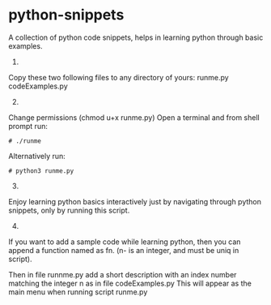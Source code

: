 # python-snippets
A collection of python code snippets, helps in learning python through basic examples.


1.
Copy these two following files to any directory of yours:
    runme.py
    codeExamples.py
  

2.
Change permissions (chmod u+x runme.py)
    Open a terminal and from shell prompt run:
    
    # ./runme
 
Alternatively run:
 
    # python3 runme.py
 
 
3. 
Enjoy learning python basics interactively just by navigating through python snippets,
only by running this script.
     
  
4.
If you want to add a sample code while learning python, 
then you can append a function named as fn. 
(n- is an integer, and must be uniq in script).
  
Then in file runnme.py add a short description with an index number matching the integer n as in file codeExamples.py
This will appear as the main menu when running script runme.py
  
